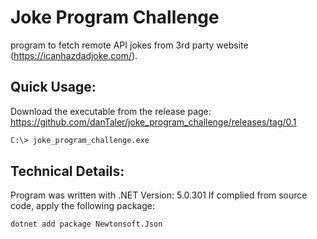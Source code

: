 # Joke Program Challenge
program to fetch remote API jokes from 3rd party website (https://icanhazdadjoke.com/).

## Quick Usage:

Download the executable from the release page:
https://github.com/danTaler/joke_program_challenge/releases/tag/0.1

```bash
C:\> joke_program_challenge.exe
```

## Technical Details:
Program was written with .NET Version: 5.0.301
If complied from source code, apply the following package:
```
dotnet add package Newtonsoft.Json
```


